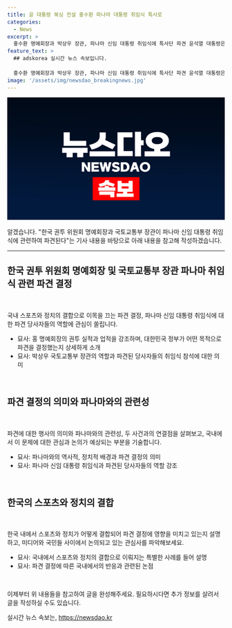 ```yaml
---
title: 윤 대통령 복싱 전설 홍수환 파나마 대통령 취임식 특사로
categories:
  - News
excerpt: >
  홍수환 명예회장과 박상우 장관, 파나마 신임 대통령 취임식에 특사단 파견 윤석열 대통령은 다음 달 1일 열리는 호세 라울 물리노 신임 대통령 취임식에 홍수환 명예회장과 박상우 국토교통부 장관을 경축 특사단으로 파견한다고 밝혔다. 홍 명예회장은 1977년 파나마에서 열린 주니어 페더급 초대 타이틀전에서 4전 5기 신화를 썼다.
feature_text: >
  ## adskorea 실시간 뉴스 속보입니다.

  홍수환 명예회장과 박상우 장관, 파나마 신임 대통령 취임식에 특사단 파견 윤석열 대통령은 다음 달 1일 열리는 호세 라울 물리노 신임 대통령 취임식에 홍수환 명예회장과 박상우 국토교통부 장관을 경축 특사단으로 파견한다고 밝혔다. 홍 명예회장은 1977년 파나마에서 열린 주니어 페더급 초대 타이틀전에서 4전 5기 신화를 썼다.
image: '/assets/img/newsdao_breakingnews.jpg'
---
```


<p><img src="/assets/img/newsdao_breakingnews.jpg" alt="adskorea 속보" /></p>

<p>알겠습니다. "한국 권투 위원회 명예회장과 국토교통부 장관이 파나마 신임 대통령 취임식에 관련하여 파견된다"는 기사 내용을 바탕으로 아래 내용을 참고해 작성하겠습니다.</p>

<hr />

<h2 data-ke-size="size26">한국 권투 위원회 명예회장 및 국토교통부 장관 파나마 취임식 관련 파견 결정</h2>

<p data-ke-size="size16">&nbsp;</p>

<p>국내 스포츠와 정치의 결합으로 이목을 끄는 파견 결정, 파나마 신임 대통령 취임식에 대한 파견 당사자들의 역할에 관심이 쏠립니다. </p>

<ul>
  <li>묘사: 홍 명예회장의 권투 실적과 업적을 강조하며, 대한민국 정부가 어떤 목적으로 파견을 결정했는지 상세하게 소개</li>
  <li>묘사: 박상우 국토교통부 장관의 역할과 파견된 당사자들의 취임식 참석에 대한 의미</li>
</ul>

<p data-ke-size="size16">&nbsp;</p>

<h2 data-ke-size="size26">파견 결정의 의미와 파나마와의 관련성</h2>

<p data-ke-size="size16">&nbsp;</p>

<p>파견에 대한 행사의 의미와 파나마와의 관련성, 두 사건과의 연결점을 살펴보고, 국내에서 이 문제에 대한 관심과 논의가 예상되는 부분을 기술합니다.</p>

<ul>
  <li>묘사: 파나마와의 역사적, 정치적 배경과 파견 결정의 의미</li>
  <li>묘사: 파나마 신임 대통령 취임식과 파견된 당사자들의 역할 강조</li>
</ul>

<p data-ke-size="size16">&nbsp;</p>

<h2 data-ke-size="size26">한국의 스포츠와 정치의 결합</h2>

<p data-ke-size="size16">&nbsp;</p>

<p>한국 내에서 스포츠와 정치가 어떻게 결합되어 파견 결정에 영향을 미치고 있는지 설명하고, 미디어와 국민들 사이에서 논의되고 있는 관심사를 파악해보세요.</p>

<ul>
  <li>묘사: 국내에서 스포츠와 정치의 결합으로 이뤄지는 특별한 사례를 들어 설명</li>
  <li>묘사: 파견 결정에 따른 국내에서의 반응과 관련된 논점</li>
</ul>

<p data-ke-size="size16">&nbsp;</p>

<p>이제부터 위 내용들을 참고하여 글을 완성해주세요. 필요하시다면 추가 정보를 살려서 글을 작성하실 수도 있습니다.</p>
실시간 뉴스 속보는, <a href="https://newsdao.kr" rel="dofollow">https://newsdao.kr</a>


